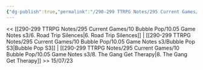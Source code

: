 ```yaml
---
{"dg-publish":true,"permalink":"/290-299 TTRPG Notes/295 Current Games/10 Bubble Pop/10.05 Game Notes s3/7. Shit gets Fucked/"}
---
```



<< [[290-299 TTRPG Notes/295 Current Games/10 Bubble Pop/10.05 Game Notes s3/6. Road Trip Silences\|6. Road Trip Silences]] | [[290-299 TTRPG Notes/295 Current Games/10 Bubble Pop/10.05 Game Notes s3/Bubble Pop S3\|Bubble Pop S3]] | [[290-299 TTRPG Notes/295 Current Games/10 Bubble Pop/10.05 Game Notes s3/8. The Gang Get Therapy\|8. The Gang Get Therapy]] >>
15/07/23

